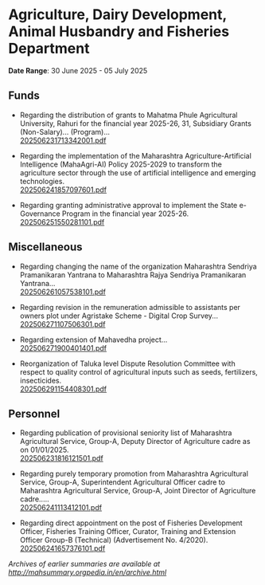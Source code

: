# Agriculture, Dairy Development, Animal Husbandry and Fisheries Department

**Date Range**: 30 June 2025 - 05 July 2025


## Funds
- Regarding the distribution of grants to Mahatma Phule Agricultural University, Rahuri for the financial year 2025-26, 31, Subsidiary Grants (Non-Salary)... (Program)...\
  [202506231713342001.pdf](https://gr.maharashtra.gov.in/Site/Upload/Government%20Resolutions/English/202506231713342001.pdf)

- Regarding the implementation of the Maharashtra Agriculture-Artificial Intelligence (MahaAgri-AI) Policy 2025-2029 to transform the agriculture sector through the use of artificial intelligence and emerging technologies.\
  [202506241857097601.pdf](https://gr.maharashtra.gov.in/Site/Upload/Government%20Resolutions/English/202506241857097601.....pdf)

- Regarding granting administrative approval to implement the State e-Governance Program in the financial year 2025-26.\
  [202506251550281101.pdf](https://gr.maharashtra.gov.in/Site/Upload/Government%20Resolutions/English/202506251550281101.pdf)

## Miscellaneous
- Regarding changing the name of the organization Maharashtra Sendriya Pramanikaran Yantrana to Maharashtra Rajya Sendriya Pramanikaran Yantrana...\
  [202506261057538101.pdf](https://gr.maharashtra.gov.in/Site/Upload/Government%20Resolutions/English/202506261057538101.pdf)

- Regarding revision in the remuneration admissible to assistants per owners plot under Agristake Scheme - Digital Crop Survey...\
  [202506271107506301.pdf](https://gr.maharashtra.gov.in/Site/Upload/Government%20Resolutions/English/202506271107506301...pdf)

- Regarding extension of Mahavedha project...\
  [202506271900401401.pdf](https://gr.maharashtra.gov.in/Site/Upload/Government%20Resolutions/English/202506271900401401.pdf)

- Reorganization of Taluka level Dispute Resolution Committee with respect to quality control of agricultural inputs such as seeds, fertilizers, insecticides.\
  [202506291154408301.pdf](https://gr.maharashtra.gov.in/Site/Upload/Government%20Resolutions/English/202506291154408301.pdf)

## Personnel
- Regarding publication of provisional seniority list of Maharashtra Agricultural Service, Group-A, Deputy Director of Agriculture cadre as on 01/01/2025.\
  [202506231816121501.pdf](https://gr.maharashtra.gov.in/Site/Upload/Government%20Resolutions/English/202506231816121501.pdf)

- Regarding purely temporary promotion from Maharashtra Agricultural Service, Group-A, Superintendent Agricultural Officer cadre to Maharashtra Agricultural Service, Group-A, Joint Director of Agriculture cadre.....\
  [202506241113412101.pdf](https://gr.maharashtra.gov.in/Site/Upload/Government%20Resolutions/English/202506241113412101.pdf)

- Regarding direct appointment on the post of Fisheries Development Officer, Fisheries Training Officer, Curator, Training and Extension Officer Group-B (Technical) (Advertisement No. 4/2020).\
  [202506241657376101.pdf](https://gr.maharashtra.gov.in/Site/Upload/Government%20Resolutions/English/202506241657376101.pdf)


*Archives of earlier summaries are available at http://mahsummary.orgpedia.in/en/archive.html*
